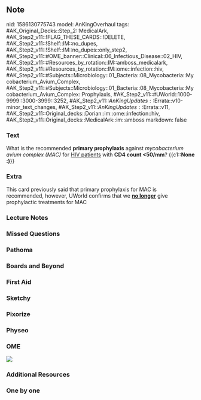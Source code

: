 ## Note
nid: 1586130775743
model: AnKingOverhaul
tags: #AK_Original_Decks::Step_2::MedicalArk, #AK_Step2_v11::!FLAG_THESE_CARDS::!DELETE, #AK_Step2_v11::!Shelf::IM::no_dupes, #AK_Step2_v11::!Shelf::IM::no_dupes::only_step2, #AK_Step2_v11::#OME_banner::Clinical::06_Infectious_Disease::02_HIV, #AK_Step2_v11::#Resources_by_rotation::IM::amboss_medicalark, #AK_Step2_v11::#Resources_by_rotation::IM::ome::infection::hiv, #AK_Step2_v11::#Subjects::Microbiology::01_Bacteria::08_Mycobacteria::Mycobacterium_Avium_Complex, #AK_Step2_v11::#Subjects::Microbiology::01_Bacteria::08_Mycobacteria::Mycobacterium_Avium_Complex::Prophylaxis, #AK_Step2_v11::#UWorld::1000-9999::3000-3999::3252, #AK_Step2_v11::$AnKingUpdates::$Errata::v10-minor_text_changes, #AK_Step2_v11::$AnKingUpdates::$Errata::v11, #AK_Step2_v11::Original_decks::Dorian::im::ome::infection::hiv, #AK_Step2_v11::Original_decks::MedicalArk::im::amboss
markdown: false

### Text
What is the recommended <b>primary prophylaxis</b> against
<i>mycobacterium avium complex (MAC)</i> for <u>HIV patients</u>
with <b>CD4 count <50/mm</b>? {{c1::<b>None :)</b>}}

### Extra
This card previously said that primary prophylaxis for MAC is
recommended, however, UWorld confirms that we <u style=
"font-weight: bold;">no longer</u> give prophylactic treatments for
MAC

### Lecture Notes


### Missed Questions


### Pathoma


### Boards and Beyond


### First Aid


### Sketchy


### Pixorize


### Physeo


### OME
<div class="ome-widget">
  <a href=
  "https://onlinemeded.org/spa/infectious-disease/hiv/acquire?ref=anki">
  <img src="_OME_AnkiFlashcards_Lesson_6.png"></a>
</div>

### Additional Resources


### One by one


